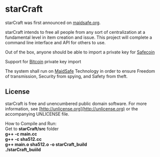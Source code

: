 # starCraft

starCraft was first announced on [maidsafe.org](https://www.maidsafe.org/t/project-star-craft/1690).

starCraft intends to free all people from any sort of centralization at a fundamental level in item creation and issue. This project will complete a command line interface and API for others to use.

Out of the box, anyone should be able to import a private key for [Safecoin](http://maidsafe.net/safecoin)

Support for [Bitcoin](https://bitcoin.org/bitcoin.pdf) private key import

The system shall run on [MaidSafe](http://maidsafe.net) Technology in order to ensure Freedom of transmission, Security from spying, and Safety from theft.

## License

starCraft is free and unencumbered public domain software. For more information, see [http://unlicense.org](http://unlicense.org) or the accompanying UNLICENSE file.


How to Compile and Run:
<br>Get to <strong>starCraft/src</strong> folder
<br><strong>g++ -c main.cc</strong>
<br><strong>g++ -c sha512.cc</strong>
<br><strong>g++ main.o sha512.o -o starCraft_build</strong>
<br><strong>./starCraft_buiild</strong>
